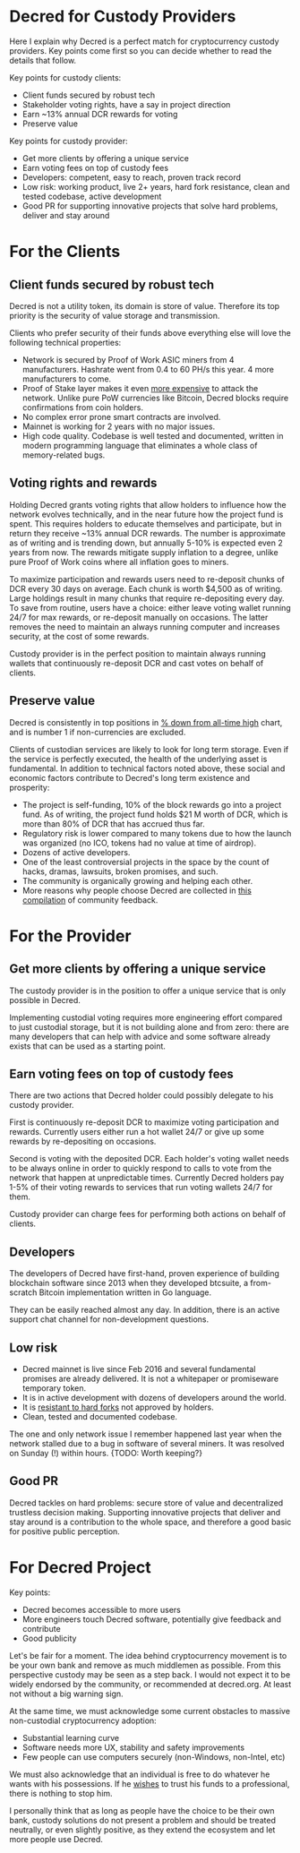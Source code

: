 # Decred for Custody Providers

Here I explain why Decred is a perfect match for cryptocurrency custody providers. Key points come first so you can decide whether to read the details that follow.

Key points for custody clients:

* Client funds secured by robust tech
* Stakeholder voting rights, have a say in project direction
* Earn ~13% annual DCR rewards for voting
* Preserve value

Key points for custody provider:

* Get more clients by offering a unique service
* Earn voting fees on top of custody fees
* Developers: competent, easy to reach, proven track record
* Low risk: working product, live 2+ years, hard fork resistance, clean and tested codebase, active development
* Good PR for supporting innovative projects that solve hard problems, deliver and stay around

# For the Clients

## Client funds secured by robust tech

Decred is not a utility token, its domain is store of value. Therefore its top priority is the security of value storage and transmission.

Clients who prefer security of their funds above everything else will love the following technical properties:

* Network is secured by Proof of Work ASIC miners from 4 manufacturers. Hashrate went from 0.4 to 60 PH/s this year. 4 more manufacturers to come.
* Proof of Stake layer makes it even [more expensive](https://medium.com/decred/decreds-hybrid-protocol-a-superior-deterrent-to-majority-attacks-9421bf486292) to attack the network. Unlike pure PoW currencies like Bitcoin, Decred blocks require confirmations from coin holders.
* No complex error prone smart contracts are involved.
* Mainnet is working for 2 years with no major issues.
* High code quality. Codebase is well tested and documented, written in modern programming language that eliminates a whole class of memory-related bugs.

## Voting rights and rewards

Holding Decred grants voting rights that allow holders to influence how the network evolves technically, and in the near future how the project fund is spent. This requires holders to educate themselves and participate, but in return they receive ~13% annual DCR rewards. The number is approximate as of writing and is trending down, but annually 5-10% is expected even 2 years from now. The rewards mitigate supply inflation to a degree, unlike pure Proof of Work coins where all inflation goes to miners.

To maximize participation and rewards users need to re-deposit chunks of DCR every 30 days on average. Each chunk is worth $4,500 as of writing. Large holdings result in many chunks that require re-depositing every day. To save from routine, users have a choice: either leave voting wallet running 24/7 for max rewards, or re-deposit manually on occasions. The latter removes the need to maintain an always running computer and increases security, at the cost of some rewards.

Custody provider is in the perfect position to maintain always running wallets that continuously re-deposit DCR and cast votes on behalf of clients.

## Preserve value

Decred is consistently in top positions in [% down from all-time high](https://onchainfx.com/v/nzhsrD) chart, and is number 1 if non-currencies are excluded.

Clients of custodian services are likely to look for long term storage. Even if the service is perfectly executed, the health of the underlying asset is fundamental. In addition to technical factors noted above, these social and economic factors contribute to Decred's long term existence and prosperity:

* The project is self-funding, 10% of the block rewards go into a project fund. As of writing, the project fund holds $21 M worth of DCR, which is more than 80% of DCR that has accrued thus far.
* Regulatory risk is lower compared to many tokens due to how the launch was organized (no ICO, tokens had no value at time of airdrop).
* Dozens of active developers.
* One of the least controversial projects in the space by the count of hacks, dramas, lawsuits, broken promises, and such.
* The community is organically growing and helping each other.
* More reasons why people choose Decred are collected in [this compilation](https://medium.com/decred/why-decred-let-the-community-tell-you-5479929e35d2) of community feedback.

# For the Provider

## Get more clients by offering a unique service

The custody provider is in the position to offer a unique service that is only possible in Decred.

Implementing custodial voting requires more engineering effort compared to just custodial storage, but it is not building alone and from zero: there are many developers that can help with advice and some software already exists that can be used as a starting point.

## Earn voting fees on top of custody fees

There are two actions that Decred holder could possibly delegate to his custody provider.

First is continuously re-deposit DCR to maximize voting participation and rewards. Currently users either run a hot wallet 24/7 or give up some rewards by re-depositing on occasions.

Second is voting with the deposited DCR. Each holder's voting wallet needs to be always online in order to quickly respond to calls to vote from the network that happen at unpredictable times. Currently Decred holders pay 1-5% of their voting rewards to services that run voting wallets 24/7 for them.

Custody provider can charge fees for performing both actions on behalf of clients.

## Developers

The developers of Decred have first-hand, proven experience of building blockchain software since 2013 when they developed btcsuite, a from-scratch Bitcoin implementation written in Go language.

They can be easily reached almost any day. In addition, there is an active support chat channel for non-development questions.

## Low risk

* Decred mainnet is live since Feb 2016 and several fundamental promises are already delivered. It is not a whitepaper or promiseware temporary token.
* It is in active development with dozens of developers around the world.
* It is [resistant to hard forks](https://www.reddit.com/r/decred/comments/7f9ie1/detailed_analysis_of_decred_fork_resistance/) not approved by holders.
* Clean, tested and documented codebase.

The one and only network issue I remember happened last year when the network stalled due to a bug in software of several miners. It was resolved on Sunday (!) within hours. {TODO: Worth keeping?}

## Good PR

Decred tackles on hard problems: secure store of value and decentralized trustless decision making. Supporting innovative projects that deliver and stay around is a contribution to the whole space, and therefore a good basic for positive public perception.

# For Decred Project

Key points:

* Decred becomes accessible to more users
* More engineers touch Decred software, potentially give feedback and contribute
* Good publicity

Let's be fair for a moment. The idea behind cryptocurrency movement is to be your own bank and remove as much middlemen as possible. From this perspective custody may be seen as a step back. I would not expect it to be widely endorsed by the community, or recommended at decred.org. At least not without a big warning sign.

At the same time, we must acknowledge some current obstacles to massive non-custodial cryptocurrency adoption:

* Substantial learning curve
* Software needs more UX, stability and safety improvements
* Few people can use computers securely (non-Windows, non-Intel, etc)

We must also acknowledge that an individual is free to do whatever he wants with his possessions. If he [wishes](https://medium.com/@barmstrong/announcing-coinbase-custody-a-digital-currency-custodian-for-institutions-907166d7af85) to trust his funds to a professional, there is nothing to stop him.

I personally think that as long as people have the choice to be their own bank, custody solutions do not present a problem and should be treated neutrally, or even slightly positive, as they extend the ecosystem and let more people use Decred.
